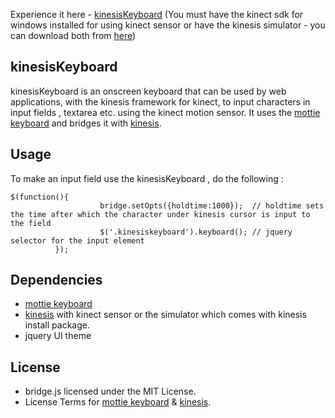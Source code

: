 
Experience it here - [kinesisKeyboard](http://karyboy.github.com/kinesisKeyboard) (You must have the kinect sdk for windows installed for using kinect sensor or have the kinesis simulator - you can download both from [here](http://kinesis.io))

## kinesisKeyboard


kinesisKeyboard is an onscreen keyboard that can be used by web applications, with the kinesis framework for kinect, to input characters in input fields , textarea etc. using the kinect motion sensor. It uses the [mottie keyboard](https://github.com/Mottie/Keyboard) and bridges it with [kinesis](http://kinesis.io).

## Usage


To make an input field use the kinesisKeyboard , do the following :

	$(function(){
                        bridge.setOpts({holdtime:1000});  // holdtime sets the time after which the character under kinesis cursor is input to the field
                        $('.kinesiskeyboard').keyboard(); // jquery selector for the input element 
              });

## Dependencies


* [mottie keyboard](https://github.com/Mottie/Keyboard)
* [kinesis](http://kinesis.io) with kinect sensor or the simulator which comes with kinesis install package.
* jquery UI theme

## License


* bridge.js licensed under the MIT License.
* License Terms for [mottie keyboard](https://github.com/Mottie/Keyboard) & [kinesis](http://kinesis.io).